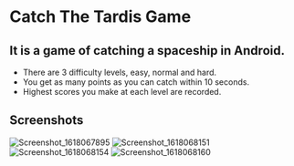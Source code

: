 # Catch The Tardis Game

## It is a game of catching a spaceship in Android.

- There are 3 difficulty levels, easy, normal and hard.
- You get as many points as you can catch within 10 seconds.
- Highest scores you make at each level are recorded.

## Screenshots
![Screenshot_1618067895](https://user-images.githubusercontent.com/63361729/114284129-6ce8e780-9a56-11eb-827a-a223253eda5d.png)
![Screenshot_1618068151](https://user-images.githubusercontent.com/63361729/114284156-af122900-9a56-11eb-8031-42271356a548.png)
![Screenshot_1618068154](https://user-images.githubusercontent.com/63361729/114284160-b33e4680-9a56-11eb-812f-0720c185bb15.png)
![Screenshot_1618068160](https://user-images.githubusercontent.com/63361729/114284161-b46f7380-9a56-11eb-8ce3-565ea9abbe78.png)
